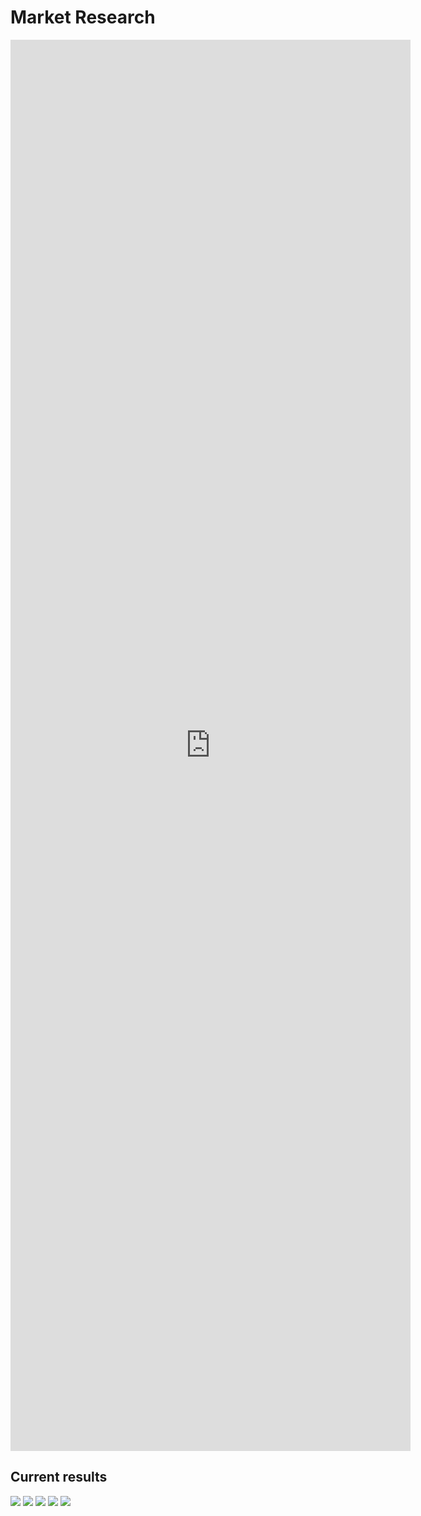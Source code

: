 # Market Research

<iframe src="https://docs.google.com/forms/d/e/1FAIpQLSeoUjeQiEZqpipQq7snRH3QuOq0chcQwYVLjmkA0SIAQJhX4g/viewform?embedded=true" width="640" height="2258" frameborder="0" marginheight="0" marginwidth="0">Loading…</iframe>

## Current results

<img src="../../docs/.vuepress/public/img/marketResearch1.png"/>
<img src="../../docs/.vuepress/public/img/marketResearch2.png"/>
<img src="../../docs/.vuepress/public/img/marketResearch3.png"/>
<img src="../../docs/.vuepress/public/img/marketResearch4.png"/>
<img src="../../docs/.vuepress/public/img/marketResearch5.png"/>

